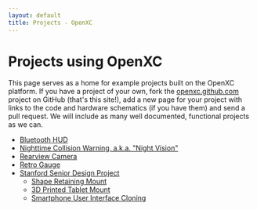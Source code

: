 ```yaml
---
layout: default
title: Projects - OpenXC
---
```


<div class="page-header">
    <h1>Projects using OpenXC</h1>
</div>

This page serves as a home for example projects built on the OpenXC platform. If
you have a project of your own, fork the [openxc.github.com][] project on GitHub
(that's this site!), add a new page for your project with links to the code and
hardware schematics (if you have them) and send a pull request. We will include
as many well documented, functional projects as we can.

* [Bluetooth HUD](/projects/bluetooth-hud.html)
* [Nighttime Collision Warning, a.k.a. "Night Vision"](/projects/nightvision.html)
* [Rearview Camera](/projects/rearview-camera.html)
* [Retro Gauge](/projects/retro-gauge.html)
* [Stanford Senior Design Project](/projects/stanford-me113-spring-2013)
    * [Shape Retaining Mount](/projects/stanford-me113-spring-2013/shape-retaining-mount.html)
    * [3D Printed Tablet Mount](/projects/stanford-me113-spring-2013/3d-printed-tablet-mount.html)
    * [Smartphone User Interface Cloning](/projects/stanford-me113-spring-2013/smartphone-user-interface-cloning.html)

[openxc.github.com]: https://github.com/openxc/openxc.github.com
